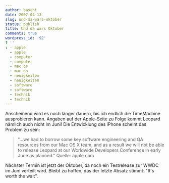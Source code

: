 ```yaml
---
author: bascht
date: 2007-04-13
slug: und-da-wars-oktober
status: publish
title: Und da wars Oktober
comments: true
wordpress_id: '92'
? ''
: - apple
  - apple
  - computer
  - computer
  - mac os
  - mac os
  - neuigkeiten
  - neuigkeiten
  - software
  - software
  - technik
  - technik
---
```


Anscheinend wird es noch länger dauern, bis ich endlich die
TimeMachine ausprobieren kann. Angaben auf der Apple-Seite zu Folge
kommt Leopard nämlich auch nicht im Juni! Die Entwicklung des
iPhone scheint das Problem zu sein:
> "...we had to borrow some key software engineering and QA resources
> from our Mac OS X team, and as a result we will not be able to
> release Leopard at our Worldwide Developers Conference in early
> June as planned."
> Quelle: apple.com

Nächster Termin ist jetzt der Oktober, da noch ein Testrelease zur
WWDC im Juni verteilt wird. Bleibt zu hoffen, das der letzte Absatz
stimmt: "It's worth the wait".


